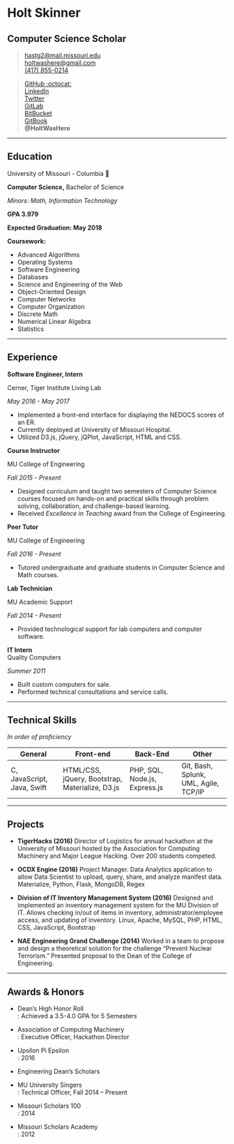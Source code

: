 # Holt Skinner

## Computer Science Scholar

> [hastg2@mail.missouri.edu](mailto:hastg2@mail.missouri.edu)  
> [holtwashere@gmail.com](mailto:holtwashere@gmail.com)  
> [\(417\) 855-0214](1-417-855-0214)

> [GitHub :octocat:](https://github.com/HoltWasHere)  
> [LinkedIn](https://linkedin.com/in/HoltWasHere)  
> [Twitter](https://twitter.com/HoltWasHere)  
> [GitLab](https://gitlab.com/holtwashere)  
> [BitBucket](https://bitbucket.org/holtwashere)  
> [GitBook](https://www.gitbook.com/@holtwashere)  
**@HoltWasHere**

---

## Education

University of Missouri - Columbia :tiger:

**Computer Science,** Bachelor of Science

_Minors: Math, Information Technology_

**GPA 3.979**

**Expected Graduation: May 2018**

**Coursework:**

* Advanced Algorithms
* Operating Systems
* Software Engineering
* Databases
* Science and Engineering of the Web
* Object-Oriented Design
* Computer Networks
* Computer Organization
* Discrete Math
* Numerical Linear Algebra
* Statistics

---

## Experience

**Software Engineer, Intern**

Cerner, Tiger Institute Living Lab

_May 2016 - May 2017_

* Implemented a front-end interface for displaying the NEDOCS scores of an ER.
* Currently deployed at University of Missouri Hospital.
* Utilized D3.js, jQuery, jQPlot, JavaScript, HTML and CSS.

**Course Instructor**

MU College of Engineering

_Fall 2015 - Present_

* Designed curriculum and taught two semesters of Computer Science courses focused on hands-on and practical skills through problem solving, collaboration, and challenge-based learning.
* Received _Excellence in Teaching_ award from the College of Engineering.

**Peer Tutor**

MU College of Engineering

_Fall 2016 - Present_

* Tutored undergraduate and graduate students in Computer Science and Math courses.

**Lab Technician**

MU Academic Support

_Fall 2014 - Present_

* Provided technological support for lab computers and computer software.

**IT Intern**  
Quality Computers

_Summer 2011_

* Built custom computers for sale.
* Performed technical consultations and service calls.

---

## Technical Skills

_In order of proficiency_

| General | Front-end | Back-End | Other |
| --- | --- | --- | --- |
| C, JavaScript, Java, Swift | HTML/CSS, jQuery, Bootstrap, Materialize, D3.js | PHP, SQL, Node.js, Express.js | Git, Bash, Splunk, UML, Agile, TCP/IP |

---

## Projects

* **TigerHacks \(2016\)** Director of Logistics for annual hackathon at the University of Missouri hosted by the Association for Computing Machinery and Major League Hacking. Over 200 students competed.

* **OCDX Engine \(2016\)** Project Manager. Data Analytics application to allow Data Scientist to upload, query, share, and analyze manifest data. Materialize, Python, Flask, MongoDB, Regex

* **Division of IT Inventory Management System \(2016\)** Designed and implemented an inventory management system for the MU Division of IT. Allows checking in/out of items in inventory, administrator/employee access, and updating of inventory. Linux, Apache, MySQL, PHP, HTML, CSS, JavaScript, Bootstrap

* **NAE Engineering Grand Challenge \(2014\)** Worked in a team to propose and design a theoretical solution for the challenge “Prevent Nuclear Terrorism.” Presented proposal to the Dean of the College of Engineering.

---

## Awards & Honors

* Dean’s High Honor Roll  
  : Achieved a 3.5-4.0 GPA for 5 Semesters

* Association of Computing Machinery  
  : Executive Officer, Hackathon Director

* Upsilon Pi Epsilon  
  : 2016

* Engineering Dean’s Scholars

* MU University Singers  
  : Technical Officer, Fall 2014 – Present

* Missouri Scholars 100  
  : 2014

* Missouri Scholars Academy  
  : 2012
